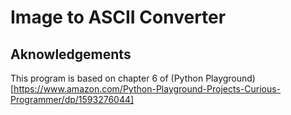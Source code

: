 # Image to ASCII Converter
## Aknowledgements
This program is based on chapter 6 of (Python Playground)[https://www.amazon.com/Python-Playground-Projects-Curious-Programmer/dp/1593276044]
